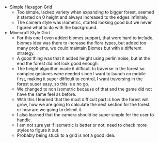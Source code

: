 - Simple Hexagon Grid
	- Too simple, lacked variety when expanding to bigger forest, seemed it started on 0 height and always increased to the edges infinitely.
	- The camera style was isometric, started looking good but we never figured what to do with the background.
- Minecraft Style Grid
	- For this one I even added biomes support, that were hard to include, biomes idea was there to increase the flora types, but added too many problems, we could maintain Biomes but with a different strategy.
	- A good thing was that it added height using perlin noise, but at the end the forest did not look good enough.
	- The height algorithm made it difficult to traverse in the forest so complex gestures were needed since I want to launch on mobile first, making it super difficult to control, I want traversing in the forest super easy, so this is a no go.
	- We changed to non isometric because of that and the game did not have the same feel as before.
	- With this I learned that the most difficult part is how the forest will grow, how we are going to calculate the next section for the forest, or how are we going to delimit it.
	- I also learned that the camera should be super simple for the user to handle.
	- I am not sure yet if isometric is better or not, need to check more styles to figure it out.
	- Probably being stuck to a grid is not a good idea.